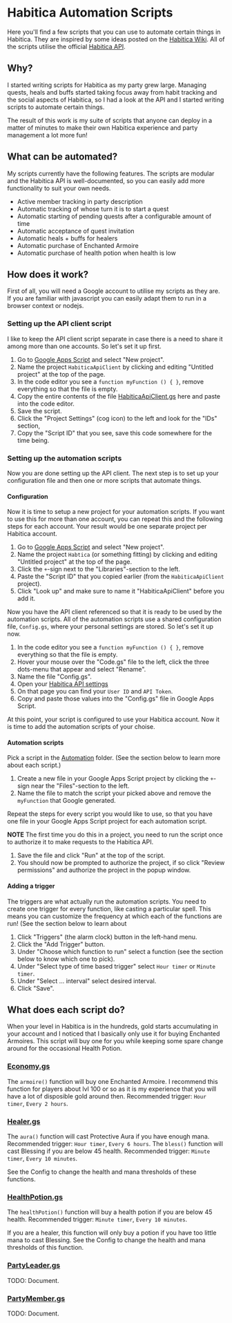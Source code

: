 # Habitica Automation Scripts

Here you'll find a few scripts that you can use to automate certain things in Habitica. They are inspired by some ideas posted on the [Habitica Wiki](https://habitica.fandom.com/wiki/Google_Apps_Script). All of the scripts utilise the official [Habitica API](https://habitica.com/apidoc/).

## Why?

I started writing scripts for Habitica as my party grew large. Managing quests, heals and buffs started taking focus away from habit tracking and the social aspects of Habitica, so I had a look at the API and I started writing scripts to automate certain things.

The result of this work is my suite of scripts that anyone can deploy in a matter of minutes to make their own Habitica experience and party management a lot more fun!

## What can be automated?

My scripts currently have the following features. The scripts are modular and the Habitica API is well-documented, so you can easily add more functionality to suit your own needs.

- Active member tracking in party description
- Automatic tracking of whose turn it is to start a quest
- Automatic starting of pending quests after a configurable amount of time
- Automatic acceptance of quest invitation
- Automatic heals + buffs for healers
- Automatic purchase of Enchanted Armoire
- Automatic purchase of health potion when health is low

## How does it work?

First of all, you will need a Google account to utilise my scripts as they are. If you are familiar with javascript you can easily adapt them to run in a browser context or nodejs.

### Setting up the API client script

I like to keep the API client script separate in case there is a need to share it among more than one accounts. So let's set it up first.

1. Go to [Google Apps Script](https://script.google.com) and select "New project".
2. Name the project `HabiticaApiClient` by clicking and editing "Untitled project" at the top of the page.
3. In the code editor you see a `function myFunction () { }`, remove everything so that the file is empty.
4. Copy the entire contents of the file [HabiticaApiClient.gs](https://github.com/alexanderczigler/habitica/blob/main/HabiticaApiClient.gs) here and paste into the code editor.
5. Save the script.
6. Click the "Project Settings" (cog icon) to the left and look for the "IDs" section,
7. Copy the "Script ID" that you see, save this code somewhere for the time being.

### Setting up the automation scripts

Now you are done setting up the API client. The next step is to set up your configuration file and then one or more scripts that automate things.

#### Configuration

Now it is time to setup a new project for your automation scripts. If you want to use this for more than one account, you can repeat this and the following steps for each account. Your result would be one separate project per Habitica account.

1. Go to [Google Apps Script](https://script.google.com) and select "New project".
2. Name the project `Habtica` (or something fitting) by clicking and editing "Untitled project" at the top of the page.
3. Click the `+`-sign next to the "Libraries"-section to the left.
4. Paste the "Script ID" that you copied earlier (from the `HabiticaApiClient` project).
5. Click "Look up" and make sure to name it "HabiticaApiClient" before you add it.

Now you have the API client referenced so that it is ready to be used by the automation scripts. All of the automation scripts use a shared configuration file, `Config.gs`, where your personal settings are stored. So let's set it up now.

1. In the code editor you see a `function myFunction () { }`, remove everything so that the file is empty.
2. Hover your mouse over the "Code.gs" file to the left, click the three dots-menu that appear and select "Rename".
3. Name the file "Config.gs".
4. Open your [Habitica API settings](https://habitica.com/user/settings/api)
5. On that page you can find your `User ID` and `API Token`.
6. Copy and paste those values into the "Config.gs" file in Google Apps Script.

At this point, your script is configured to use your Habitica account. Now it is time to add the automation scripts of your choise.

#### Automation scripts

Pick a script in the [Automation](https://github.com/alexanderczigler/habitica/blob/main/Automation) folder. (See the section below to learn more about each script.)

1. Create a new file in your Google Apps Script project by clicking the `+`-sign near the "Files"-section to the left.
2. Name the file to match the script your picked above and remove the `myFunction` that Google generated.

Repeat the steps for every script you would like to use, so that you have one file in your Google Apps Script project for each automation script.

**NOTE** The first time you do this in a project, you need to run the script once to authorize it to make requests to the Habitica API.
1. Save the file and click "Run" at the top of the script.
2. You should now be prompted to authorize the project, if so click "Review permissions" and authorize the project in the popup window.

#### Adding a trigger

The triggers are what actually run the automation scripts. You need to create one trigger for every function, like casting a particular spell. This means you can customize the frequency at which each of the functions are run! (See the section below to learn about 

1. Click "Triggers" (the alarm clock) button in the left-hand menu.
2. Click the "Add Trigger" button.
3. Under "Choose which function to run" select a function (see the section below to know which one to pick).
4. Under "Select type of time based trigger" select `Hour timer` or `Minute timer`.
5. Under "Select ... interval" select desired interval.
6. Click "Save".

## What does each script do?

When your level in Habitica is in the hundreds, gold starts accumulating in your account and I noticed that I basically only use it for buying Enchanted Armoires. This script will buy one for you while keeping some spare change around for the occasional Health Potion.

### [Economy.gs](https://github.com/alexanderczigler/habitica/blob/main/Automation/Economy.gs)

The `armoire()` function will buy one Enchanted Armoire. I recommend this function for players about lvl 100 or so as it is my experience that you will have a lot of disposible gold around then. Recommended trigger: `Hour timer`, `Every 2 hours`.

### [Healer.gs](https://github.com/alexanderczigler/habitica/blob/main/Automation/Healer.gs)

The `aura()` function will cast Protective Aura if you have enough mana. Recommended trigger: `Hour timer`, `Every 6 hours`.
The `bless()` function will cast Blessing if you are below 45 health. Recommended trigger: `Minute timer`, `Every 10 minutes`.

See the Config to change the health and mana thresholds of these functions.

### [HealthPotion.gs](https://github.com/alexanderczigler/habitica/blob/main/Automation/HealthPotion.gs)

The `healthPotion()` function will buy a health potion if you are below 45 health. Recommended trigger: `Minute timer`, `Every 10 minutes`.

If you are a healer, this function will only buy a potion if you have too little mana to cast Blessing. See the Config to change the health and mana thresholds of this function.

### [PartyLeader.gs](https://github.com/alexanderczigler/habitica/blob/main/Automation/PartyLeader.gs)

TODO: Document.

### [PartyMember.gs](https://github.com/alexanderczigler/habitica/blob/main/Automation/PartyMember.gs)

TODO: Document.

